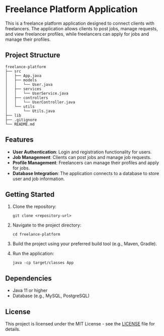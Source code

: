 # Freelance Platform Application

This is a freelance platform application designed to connect clients with freelancers. The application allows clients to post jobs, manage requests, and view freelancer profiles, while freelancers can apply for jobs and manage their profiles.

## Project Structure

```
freelance-platform
├── src
│   ├── App.java
│   ├── models
│   │   └── User.java
│   ├── services
│   │   └── UserService.java
│   ├── controllers
│   │   └── UserController.java
│   └── utils
│       └── Utils.java
├── lib
├── .gitignore
└── README.md
```

## Features

- **User Authentication**: Login and registration functionality for users.
- **Job Management**: Clients can post jobs and manage job requests.
- **Profile Management**: Freelancers can manage their profiles and apply for jobs.
- **Database Integration**: The application connects to a database to store user and job information.

## Getting Started

1. Clone the repository:
   ```
   git clone <repository-url>
   ```

2. Navigate to the project directory:
   ```
   cd freelance-platform
   ```

3. Build the project using your preferred build tool (e.g., Maven, Gradle).

4. Run the application:
   ```
   java -cp target/classes App
   ```

## Dependencies

- Java 11 or higher
- Database (e.g., MySQL, PostgreSQL)

## License

This project is licensed under the MIT License - see the [LICENSE](LICENSE) file for details.